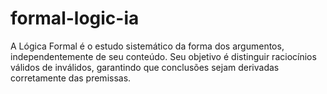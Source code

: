 # formal-logic-ia
A Lógica Formal é o estudo sistemático da forma dos argumentos, independentemente de seu conteúdo. Seu objetivo é distinguir raciocínios válidos de inválidos, garantindo que conclusões sejam derivadas corretamente das premissas.
